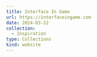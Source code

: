 ```yaml
---
title: Interface In Game
url: https://interfaceingame.com
date: 2024-03-22
collection:
  - Inspiration
type: Collections
kind: website
---
```

